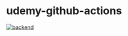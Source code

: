 # udemy-github-actions

[![backend](https://github.com/ash1yu/udemy-github-actions/actions/workflows/backend.yml/badge.svg)](https://github.com/ash1yu/udemy-github-actions/actions/workflows/backend.yml)